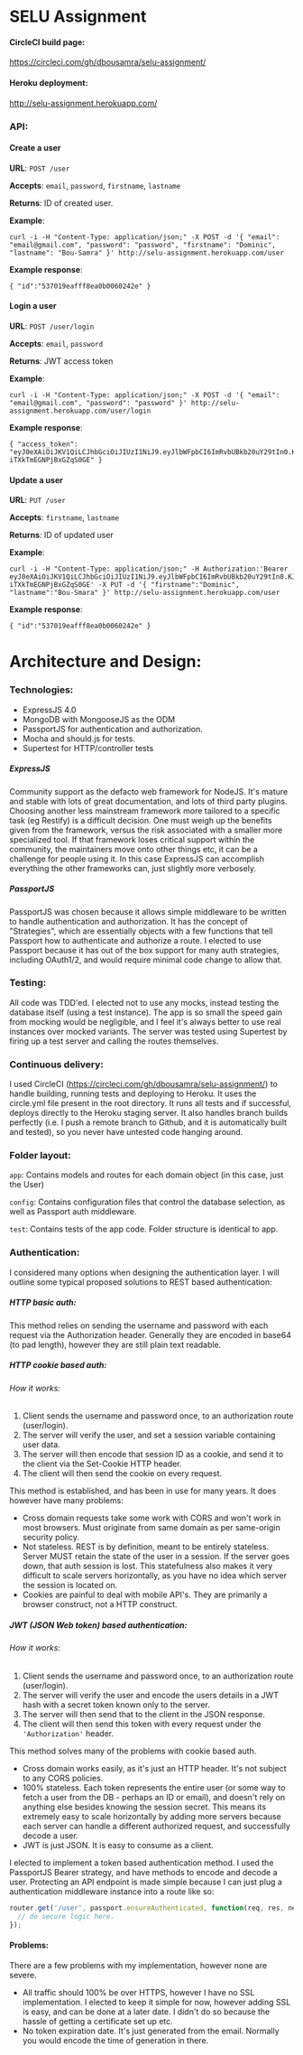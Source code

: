 # SELU Assignment

#### CircleCI build page:

https://circleci.com/gh/dbousamra/selu-assignment/

#### Heroku deployment:

http://selu-assignment.herokuapp.com/


### API:

#### Create a user

**URL**: ```POST /user``` 

**Accepts**: ```email```, ```password```, ```firstname```, ```lastname```

**Returns**: ID of created user.

**Example**: 
```shell
curl -i -H "Content-Type: application/json;" -X POST -d '{ "email": "email@gmail.com", "password": "password", "firstname": "Dominic", "lastname": "Bou-Samra" }' http://selu-assignment.herokuapp.com/user
```

**Example response**: 
```shell
{ "id":"537019eafff8ea0b0060242e" }
```

#### Login a user

**URL**: ```POST /user/login``` 

**Accepts**: ```email```, ```password```

**Returns**: JWT access token

**Example**: 
```shell
curl -i -H "Content-Type: application/json;" -X POST -d '{ "email": "email@gmail.com", "password": "password" }' http://selu-assignment.herokuapp.com/user/login
```

**Example response**: 
```shell
{ "access_token": "eyJ0eXAiOiJKV1QiLCJhbGciOiJIUzI1NiJ9.eyJlbWFpbCI6ImRvbUBkb20uY29tIn0.KJVs7TRNBgmrPZ4j3OpQbN-iTXkTmEGNPjBxGZqS0GE" }
```

#### Update a user

**URL**: ```PUT /user``` 

**Accepts**: ```firstname```, ```lastname```

**Returns**: ID of updated user

**Example**: 
```shell
curl -i -H "Content-Type: application/json;" -H Authorization:'Bearer eyJ0eXAiOiJKV1QiLCJhbGciOiJIUzI1NiJ9.eyJlbWFpbCI6ImRvbUBkb20uY29tIn0.KJVs7TRNBgmrPZ4j3OpQbN-iTXkTmEGNPjBxGZqS0GE' -X PUT -d '{ "firstname":"Dominic", "lastname":"Bou-Smara" }' http://selu-assignment.herokuapp.com/user
```

**Example response**: 
```shell
{ "id":"537019eafff8ea0b0060242e" }
```


Architecture and Design:
========================

### Technologies:

- ExpressJS 4.0
- MongoDB with MongooseJS as the ODM
- PassportJS for authentication and authorization.
- Mocha and should.js for tests.
- Supertest for HTTP/controller tests

##### ExpressJS

Community support as the defacto web framework for NodeJS. It's mature and stable with lots of great documentation, and lots of third party plugins. Choosing another less mainstream framework more tailored to a specific task (eg Restify) is a difficult decision. One must weigh up the benefits given from the framework, versus the risk associated with a smaller more specialized tool. If that framework loses critical support within the community, the maintainers move onto other things etc, it can be a challenge for people using it. In this case ExpressJS can accomplish everything the other frameworks can, just slightly more verbosely.

##### PassportJS

PassportJS was chosen because it allows simple middleware to be written to handle authentication and authorization. It has the concept of "Strategies", which are essentially objects with a few functions that tell Passport how to authenticate and authorize a route. I elected to use Passport because it has out of the box support for many auth strategies, including OAuth1/2, and would require minimal code change to allow that.

### Testing:

All code was TDD'ed. I elected not to use any mocks, instead testing the database itself (using a test instance). The app is so small the speed gain from mocking would be negligible, and I feel it's always better to use real instances over mocked variants. The server was tested using Supertest by firing up a test server and calling the routes themselves. 

### Continuous delivery:

I used CircleCI (https://circleci.com/gh/dbousamra/selu-assignment/) to handle building, running tests and deploying to Heroku. It uses the circle.yml file present in the root directory. It runs all tests and if successful, deploys directly to the Heroku staging server. It also handles branch builds perfectly (i.e. I push a remote branch to Github, and it is automatically built and tested), so you never have untested code hanging around.

### Folder layout:

```app```: Contains models and routes for each domain object (in this case, just the User)

```config```: Contains configuration files that control the database selection, as well as Passport auth middleware.

```test```: Contains tests of the app code. Folder structure is identical to app.

### Authentication:

I considered many options when designing the authentication layer. I will outline some typical proposed solutions to REST based authentication:

##### HTTP basic auth: 

This method relies on sending the username and password with each request via the Authorization header. Generally they are encoded in base64 (to pad length), however they are still plain text readable. 

##### HTTP cookie based auth: 

###### How it works:

1. Client sends the username and password once, to an authorization route (user/login). 
2. The server will verify the user, and set a session variable containing user data. 
3. The server will then encode that session ID as a cookie, and send it to the client via the Set-Cookie HTTP header.
4. The client will then send the cookie on every request.

This method is established, and has been in use for many years. It does however have many problems:

- Cross domain requests take some work with CORS and won't work in most browsers. Must originate from same domain as per same-origin security policy.
- Not stateless. REST is by definition, meant to be entirely stateless. Server MUST retain the state of the user in a session. If the server goes down, that auth session is lost. This statefulness also makes it very difficult to scale servers horizontally, as you have no idea which server the session is located on. 
- Cookies are painful to deal with mobile API's. They are primarily a browser construct, not a HTTP construct.

##### JWT (JSON Web token) based authentication:

###### How it works:

1. Client sends the username and password once, to an authorization route (user/login). 
2. The server will verify the user and encode the users details in a JWT hash with a secret token known only to the server.
3. The server will then send that to the client in the JSON response.
4. The client will then send this token with every request under the ```'Authorization'``` header.

This method solves many of the problems with cookie based auth.

- Cross domain works easily, as it's just an HTTP header. It's not subject to any CORS policies.
- 100% stateless. Each token represents the entire user (or some way to fetch a user from the DB - perhaps an ID or email), and doesn't rely on anything else besides knowing the session secret. This means its extremely easy to scale horizontally by adding more servers because each server can handle a different authorized request, and successfully decode a user.
- JWT is just JSON. It is easy to consume as a client.


I elected to implement a token based authentication method. I used the PassportJS Bearer strategy, and have methods to encode and decode a user. Protecting an API endpoint is made simple because I can just plug a authentication middleware instance into a route like so:

```javascript
router.get('/user', passport.ensureAuthenticated, function(req, res, next) {
  // do secure logic here.
});
```

#### Problems:

There are a few problems with my implementation, however none are severe.

- All traffic should 100% be over HTTPS, however I have no SSL implementation. I elected to keep it simple for now, however adding SSL is easy, and can be done at a later date. I didn't do so because the hassle of getting a certificate set up etc.
- No token expiration date. It's just generated from the email. Normally you would encode the time of generation in there.

